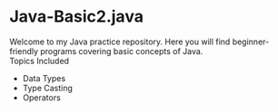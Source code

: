 # Java-Basic2.java

Welcome to my Java practice repository. 
Here you will find beginner-friendly programs covering basic concepts of Java.  
 Topics Included
-  Data Types  
- Type Casting  
-  Operators  